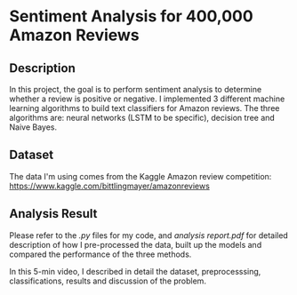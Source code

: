 # Sentiment Analysis for 400,000 Amazon Reviews

## Description 
In this project, the goal is to perform sentiment analysis to determine whether a review is positive or negative. 
I implemented 3 different machine learning algorithms to build text classifiers for Amazon reviews. The three algorithms are: neural networks (LSTM to be specific), decision tree and Naive Bayes. 
## Dataset 
The data I'm using comes from the Kaggle Amazon review competition: https://www.kaggle.com/bittlingmayer/amazonreviews
## Analysis Result
Please refer to the *.py* files for my code, and *analysis report.pdf* for detailed description of how I pre-processed the data, built up the models and compared the performance of the three methods. 

In this 5-min video, I described in detail the dataset, preprocesssing, classifications, results and discussion of the problem. 
